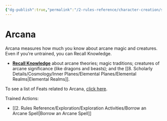 ```yaml
---
{"dg-publish":true,"permalink":"/2-rules-reference/character-creation/skills/arcana/","noteIcon":""}
---
```


# Arcana

Arcana measures how much you know about arcane magic and creatures. Even if you’re untrained, you can Recall Knowledge.

-   **[Recall Knowledge](https://2e.aonprd.com/Skills.aspx?ID=5&General=true)** about arcane theories; magic traditions; creatures of arcane significance (like dragons and beasts); and the [[8. Scholarly Details/Cosmology/Inner Planes/Elemental Planes/Elemental Realms\|Elemental Realms]].

To see a list of Feats related to Arcana, [click here](https://2e.aonprd.com/Feats.aspx?Traits=144&Skill=Arcana).

Trained Actions:
- [[2. Rules Reference/Exploration/Exploration Activities/Borrow an Arcane Spell\|Borrow an Arcane Spell]] 